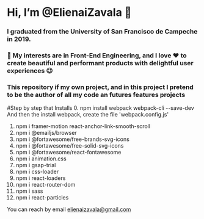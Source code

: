 # Hi, I’m @ElienaiZavala 👋

### I graduated from the University of San Francisco de Campeche in 2019.
### 👀 My interests are in Front-End Engineering, and I love ❤️ to create beautiful and performant products with delightful user experiences 😉

### This repository if my own project, and in this project I pretend to be the author of all my code an futures features projects

#Step by step that Installs
0. npm install webpack webpack-cli --save-dev
  And then the install webpack, create the file 'webpack.config.js'
1. npm i framer-motion react-anchor-link-smooth-scroll
2. npm i @emailjs/browser 
3. npm i @fortawesome/free-brands-svg-icons
4. npm i @fortawesome/free-solid-svg-icons
5. npm i @fortawesome/react-fontawesome
6. npm i animation.css
7. npm i gsap-trial
8. npm i css-loader
9. npm i react-loaders
10. npm i react-router-dom
11. npm i sass
12. npm i react-particles

You can reach by email [elienaizavala@gmail.com](mailto:elienaizavala@gmail.com?Subject=Hola%20desde%20Github&body=Me%20comunico%20contigo%20con%20el%20fin%20de...)
